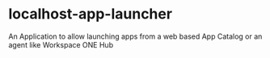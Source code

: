 # localhost-app-launcher
An Application to allow launching apps from a web based App Catalog or an agent like Workspace ONE Hub
